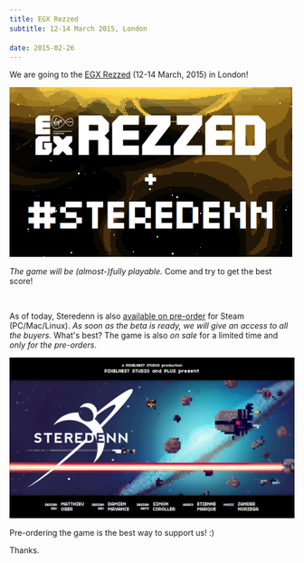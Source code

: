 ```yaml
---
title: EGX Rezzed
subtitle: 12-14 March 2015, London

date: 2015-02-26
---
```


We are going to the [EGX Rezzed](http://www.egx.net/rezzed) (12-14 March, 2015) in London!

[ ![EGX][egx] ][EGX]

*The game will be (almost-)fully playable.* Come and try to get the best score!

<br />

As of today, Steredenn is also [available on pre-order](http://steredenn.pixelnest.io/#humble-widget) for Steam (PC/Mac/Linux). *As soon as the beta is ready, we will give an access to all the buyers.* What's best? The game is also *on sale* for a limited time and *only for the pre-orders*.

[ ![Steredenn][poster] ][poster]

Pre-ordering the game is the best way to support us! :)

Thanks.



[egx]: /work/steredenn/medias/egx01.png
[poster]: /work/steredenn/medias/poster.png
